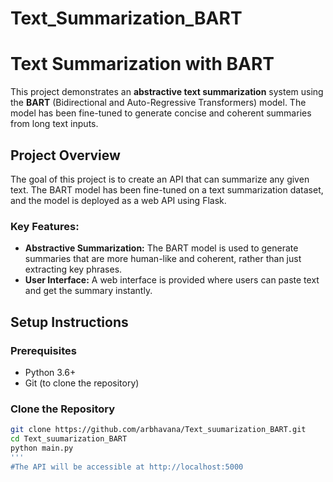 # Text_Summarization_BART
# Text Summarization with BART

This project demonstrates an **abstractive text summarization** system using the **BART** (Bidirectional and Auto-Regressive Transformers) model. The model has been fine-tuned to generate concise and coherent summaries from long text inputs.

## Project Overview

The goal of this project is to create an API that can summarize any given text. The BART model has been fine-tuned on a text summarization dataset, and the model is deployed as a web API using Flask.

### Key Features:
- **Abstractive Summarization:** The BART model is used to generate summaries that are more human-like and coherent, rather than just extracting key phrases.
- **User Interface:** A web interface is provided where users can paste text and get the summary instantly.

## Setup Instructions

### Prerequisites
- Python 3.6+
- Git (to clone the repository)

### Clone the Repository

```bash
git clone https://github.com/arbhavana/Text_suumarization_BART.git
cd Text_suumarization_BART
python main.py
'''
#The API will be accessible at http://localhost:5000
